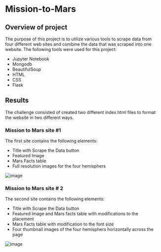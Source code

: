 # Mission-to-Mars
## Overview of project
The purpose of this project is to utilize various tools to scrape data from four different web sites and combine the data that was scraped into one website. 
The following tools were used for this project: 
- Jupyter Notebook
- Mongodb
- BeautifulSoup
- HTML
- CSS
- Flask 

## Results
The challenge consisted of created two different index.html files to format the website in two different ways. 

### Mission to Mars site #1
The first site contains the following elements: 
- Title with Scrape the Data button 
- Featured Image
- Mars Facts table 
- Full resolution images for the four hemisphers

![image](https://user-images.githubusercontent.com/88912539/141663368-fc55f98d-a052-4d8c-8a06-8b82011377c0.png)

### Mission to Mars site # 2
The second site contains the following elements:
- Title with Scrape the Data button
- Featured Image and Mars facts table with modifications to the placement
- Mars Facts table with modification to the font size
- Four thumbnail images of the four hemisphers horizontally across the page

![image](https://user-images.githubusercontent.com/88912539/141663393-f4dd9716-894d-402d-ab8a-af55f49a9067.png)

